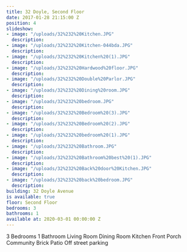 ```yaml
---
title: 32 Doyle, Second Floor
date: 2017-01-28 21:15:00 Z
position: 4
slideshow:
- image: "/uploads/32%232%20Kitchen.JPG"
  description: 
- image: "/uploads/32%232%20Kitchen-044bda.JPG"
  description: 
- image: "/uploads/32%232%20Kitchen%20(1).JPG"
  description: 
- image: "/uploads/32%232%20Hardwood%20floor.JPG"
  description: 
- image: "/uploads/32%232%20Double%20Parlor.JPG"
  description: 
- image: "/uploads/32%232%20Dining%20room.JPG"
  description: 
- image: "/uploads/32%232%20bedroom.JPG"
  description: 
- image: "/uploads/32%232%20Bedroom%20(3).JPG"
  description: 
- image: "/uploads/32%232%20Bedroom%20(2).JPG"
  description: 
- image: "/uploads/32%232%20bedroom%20(1).JPG"
  description: 
- image: "/uploads/32%232%20Bathroom.JPG"
  description: 
- image: "/uploads/32%232%20Bathroom%20best%20(1).JPG"
  description: 
- image: "/uploads/32%232%20Back%20door%20Kitchen.JPG"
  description: 
- image: "/uploads/32%232%20back%20bedroom.JPG"
  description: 
building: 32 Doyle Avenue
is available: true
floor: Second Floor
bedrooms: 3
bathrooms: 1
available at: 2020-03-01 00:00:00 Z
---
```


3 Bedrooms
1 Bathroom
Living Room
Dining Room
Kitchen
Front Porch
Community Brick Patio
Off street parking